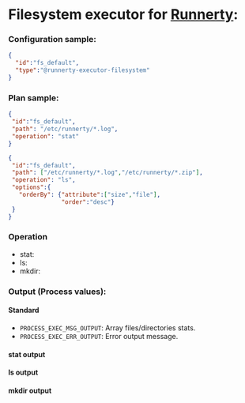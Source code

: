 # Filesystem executor for [Runnerty]:

### Configuration sample:
```json
{
  "id":"fs_default",
  "type":"@runnerty-executor-filesystem"
}
```

### Plan sample:
```json
{
 "id":"fs_default",
 "path": "/etc/runnerty/*.log",
 "operation": "stat"
}
```

```json
{
 "id":"fs_default",
 "path": ["/etc/runnerty/*.log","/etc/runnerty/*.zip"],
 "operation": "ls",
 "options":{
   "orderBy": {"attribute":["size","file"],
               "order":"desc"}
 }
}
```

### Operation
* stat: 
* ls: 
* mkdir: 

### Output (Process values):
#### Standard
* `PROCESS_EXEC_MSG_OUTPUT`: Array files/directories stats. 
* `PROCESS_EXEC_ERR_OUTPUT`: Error output message.
#### stat output
#### ls output
#### mkdir output

[Runnerty]: http://www.runnerty.io
